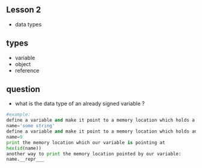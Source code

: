 Lesson 2
----
- data types


types
-----
- variable
- object
- reference


question
----
- what is the data type of an already signed variable ?


```python
#example:
define a variable and make it point to a memory location which holds a string 
name='some string'
define a variable and make it point to a memory location which holds an integer number
name=9
print the memory location which our variable is pointing at
hex(id(name))
another way to print the memory location pointed by our variable:
name.__repr___

```
